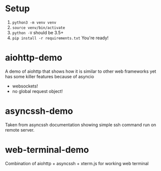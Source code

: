 # Setup
 1. `python3 -m venv venv`
 2. `source venv/bin/activate`
 3. `python -V` should be 3.5+
 4. `pip install -r requirements.txt`
You're ready!

# __aiohttp-demo__
A demo of aiohttp that shows how it is similar to other web frameworks yet has some killer features because of asyncio
 - websockets!
 - no global request object!


# __asyncssh-demo__
Taken from asyncssh documentation showing simple ssh command run on remote server.


# __web-terminal-demo__
Combination of aiohttp + asyncssh + xterm.js for working web terminal

